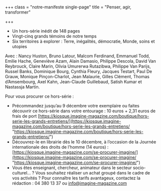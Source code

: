 +++
class = "notre-manifeste single-page"
title = "Penser, agir, transformer"

+++
* Un hors-série inédit de 148 pages
* Vingt-cinq grands témoins de notre temps
* Six territoires à explorer : Terre, inégalités, démocratie, Monde, soins et utopies

Avec : Nancy Huston, Bruno Latour, Malcom Ferdinand, Emmanuel Todd, Emilie Hache, Geneviève Azam, Alain Damasio, Philippe Descola, David Van Reybrouck, Claire Marin, Olivia Umurerwa Rutazibwa, Philippe Van Parijs, Russel Banks, Dominique Bourg, Cynthia Fleury, Jacques Testart, Paul De Grauw, Monique Pinçon-Charlot, Jean Malaurie, Gilles Clément, Thomas d’Amsembourg, Axel Kahn, Jean-Claude Guillebaud, Satish Kumar et Nastassja Martin.

Pour vous procurer ce hors-série :

* Précommandez jusqu’au 9 décembre votre exemplaire ou faites découvrir ce hors-série dans votre entourage : 10 euros + 2,31 euros de frais de port [https://kiosque.imagine-magazine.com/boutique/hors-serie-les-grands-entretiens/](https://kiosque.imagine-magazine.com/boutique/hors-serie-les-grands-entretiens/ "https://kiosque.imagine-magazine.com/boutique/hors-serie-les-grands-entretiens/")
* Découvrez-le en librairie dès le 10 décembre, à l’occasion de la Journée internationale des droits de l’homme (14 euros) : [https://kiosque.imagine-magazine.com/se-procurer-imagine/](https://kiosque.imagine-magazine.com/se-procurer-imagine/ "https://kiosque.imagine-magazine.com/se-procurer-imagine/")
* Vous êtes enseignant, chercheur, animateur dans le secteur socio-culturel… ? Vous souhaitez réaliser un achat groupé dans le cadre de vos activités ? Pour connaître les tarifs avantageux, contactez la rédaction : 04 380 13 37 ou info@imagine-magazine.com